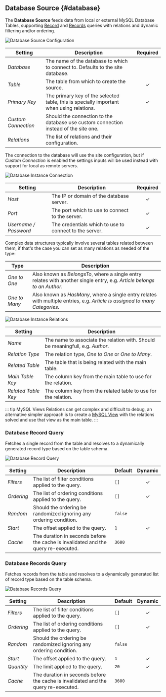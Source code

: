 ## Database Source {#database}

<div class="tm-resource-icon">
    <!--@include: ../assets/provider-database.svg-->
</div>

The **Database Source** feeds data from local or external MySQL Database Tables, supporting [Record](#database-record-query) and [Records](#database-records-query) queries with relations and dynamic filtering and/or ordering.

<!--@include: ./common-provider-settings.md-->

![Database Source Configuration](./assets/providers/db-config.webp)

| Setting | Description | Required |
| --- | --- | :---: |
| *Database* | The name of the database to which to connect to. Defaults to the site database. |
| *Table* | The table from which to create the source. | &#x2713; |
| *Primary Key* | The primary key of the selected table, this is specially important when using relations. | &#x2713; |
| *Custom Connection* | Should the connection to the database use custom connection instead of the site one. |
| *Relations* | The list of relations and their configuration. |

The connection to the database will use the site configuration, but if _Custom Connection_ is enabled the settings inputs will be used instead with support for local as remote servers.

![Database Instance Connection](./assets/providers/db-config-connection.webp)

| Setting | Description | Required |
| --- | --- | :---: |
| *Host* | The IP or domain of the database server. | &#x2713; |
| *Port* | The port which to use to connect to the server. | &#x2713; |
| *Username / Password* | The credentials which to use to connect to the server. | &#x2713; |

Complex data structures typically involve several tables related between them, if that's the case you can set as many relations as needed of the type:

| Type | Description |
| --- | --- |
| *One to One* | Also known as _BelongsTo_, where a single entry relates with another single entry, e.g. _Article belongs to an Author_. |
| *One to Many* | Also known as _HasMany_, where a single entry relates with multiple entries, e.g. _Article is assigned to many Categories_. |

![Database Instance Relations](./assets/providers/db-config-relations.webp)

| Setting | Description |
| --- | --- |
| *Name* | The name to associate the relation with. Should be meaningfull, e.g. _Author_. |
| *Relation Type* | The relation type, _One to One_ or _One to Many_. |
| *Related Table* | The table that is being related with the main table. |
| *Main Table Key* | The column key from the main table to use for the relation. |
| *Related Table Key* | The column key from the related table to use for the relation. |

::: tip MySQL Views
Relations can get complex and difficult to debug, an alternative simpler approach is to create a [MySQL View](https://dev.mysql.com/doc/refman/8.0/en/view-syntax.html) with the relations solved and use that view as the main table.
:::

### Database Record Query

Fetches a single record from the table and resolves to a dynamically generated record type based on the table schema.

![Database Record Query](./assets/providers/db-query-record.webp)

| Setting | Description | Default | Dynamic |
| --- | --- | --- | :---: |
| *Filters* | The list of filter conditions applied to the query. | `[]` | &#x2713; |
| *Ordering* | The list of ordering conditions applied to the query. | `[]` | &#x2713; |
| *Random* | Should the ordering be randomized ignoring any ordering condition. | `false` |
| *Start* | The offset applied to the query. | `1` | &#x2713; |
| *Cache* | The duration in seconds before the cache is invalidated and the query re-executed. | `3600` |

### Database Records Query

Fetches records from the table and resolves to a dynamically generated list of record type based on the table schema.

![Database Records Query](./assets/providers/db-query-records.webp)

| Setting | Description | Default | Dynamic |
| --- | --- | --- | :---: |
| *Filters* | The list of filter conditions applied to the query. | `[]` | &#x2713; |
| *Ordering* | The list of ordering conditions applied to the query. | `[]` | &#x2713; |
| *Random* | Should the ordering be randomized ignoring any ordering condition. | `false` |
| *Start* | The offset applied to the query. | `1` | &#x2713; |
| *Quantity* | The limit applied to the query. | `20` | &#x2713; |
| *Cache* | The duration in seconds before the cache is invalidated and the query re-executed. | `3600` |
